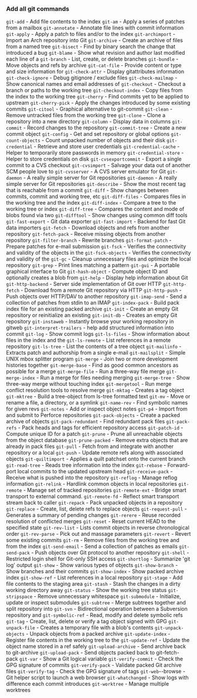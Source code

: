 ### Add all git commands

`git-add` - Add file contents to the index
`git-am` - Apply a series of patches from a mailbox
`git-annotate` - Annotate file lines with commit information
`git-apply` - Apply a patch to files and/or to the index
`git-archimport` - Import an Arch repository into Git
`git-archive` - Create an archive of files from a named tree
`git-bisect` - Find by binary search the change that introduced a bug
`git-blame` - Show what revision and author last modified each line of a
`git-branch` - List, create, or delete branches
`git-bundle` - Move objects and refs by archive
`git-cat-file` - Provide content or type and size information for
`git-check-attr` - Display gitattributes information
`git-check-ignore` - Debug gitignore / exclude files
`git-check-mailmap` - Show canonical names and email addresses of
`git-checkout` - Checkout a branch or paths to the working tree
`git-checkout-index` - Copy files from the index to the working tree
`git-cherry` - Find commits yet to be applied to upstream
`git-cherry-pick` - Apply the changes introduced by some existing commits
`git-citool` - Graphical alternative to git-commit
`git-clean` - Remove untracked files from the working tree
`git-clone` - Clone a repository into a new directory
`git-column` - Display data in columns
`git-commit` - Record changes to the repository
`git-commit-tree` - Create a new commit object
`git-config` - Get and set repository or global options
`git-count-objects` - Count unpacked number of objects and their disk
`git-credential` - Retrieve and store user credentials
`git-credential-cache` - Helper to temporarily store passwords in memory
`git-credential-store` - Helper to store credentials on disk
`git-cvsexportcommit` - Export a single commit to a CVS checkout
`git-cvsimport` - Salvage your data out of another SCM people love to
`git-cvsserver` - A CVS server emulator for Git
`git-daemon` - A really simple server for Git repositories
`git-daemon` - A really simple server for Git repositories
`git-describe` - Show the most recent tag that is reachable from a commit
`git-diff` - Show changes between commits, commit and working tree, etc
`git-diff-files` - Compares files in the working tree and the index
`git-diff-index` - Compare a tree to the working tree or index
`git-diff-tree` - Compares the content and mode of blobs found via two
`git-difftool` - Show changes using common diff tools
`git-fast-export` - Git data exporter
`git-fast-import` - Backend for fast Git data importers
`git-fetch` - Download objects and refs from another repository
`git-fetch-pack` - Receive missing objects from another repository
`git-filter-branch` - Rewrite branches
`git-format-patch` - Prepare patches for e-mail submission
`git-fsck` - Verifies the connectivity and validity of the objects in the
`git-fsck-objects` - Verifies the connectivity and validity of the
`git-gc` - Cleanup unnecessary files and optimize the local repository
`git-grep` - Print lines matching a pattern
`git-gui` - A portable graphical interface to Git
`git-hash-object` - Compute object ID and optionally creates a blob from
`git-help` - Display help information about Git
`git-http-backend` - Server side implementation of Git over HTTP
`git-http-fetch` - Download from a remote Git repository via HTTP
`git-http-push` - Push objects over HTTP/DAV to another repository
`git-imap-send` - Send a collection of patches from stdin to an IMAP
`git-index-pack` - Build pack index file for an existing packed archive
`git-init` - Create an empty Git repository or reinitialize an existing
`git-init-db` - Creates an empty Git repository
`git-instaweb` - Instantly browse your working repository in gitweb
`git-interpret-trailers` - help add structured information into commit
`git-log` - Show commit logs
`git-ls-files` - Show information about files in the index and the
`git-ls-remote` - List references in a remote repository
`git-ls-tree` - List the contents of a tree object
`git-mailinfo` - Extracts patch and authorship from a single e-mail
`git-mailsplit` - Simple UNIX mbox splitter program
`git-merge` - Join two or more development histories together
`git-merge-base` - Find as good common ancestors as possible for a merge
`git-merge-file` - Run a three-way file merge
`git-merge-index` - Run a merge for files needing merging
`git-merge-tree` - Show three-way merge without touching index
`git-mergetool` - Run merge conflict resolution tools to resolve merge
`git-mktag` - Creates a tag object
`git-mktree` - Build a tree-object from ls-tree formatted text
`git-mv` - Move or rename a file, a directory, or a symlink
`git-name-rev` - Find symbolic names for given revs
`git-notes` - Add or inspect object notes
`git-p4` - Import from and submit to Perforce repositories
`git-pack-objects` - Create a packed archive of objects
`git-pack-redundant` - Find redundant pack files
`git-pack-refs` - Pack heads and tags for efficient repository access
`git-patch-id` - Compute unique ID for a patch
`git-prune` - Prune all unreachable objects from the object database
`git-prune-packed` - Remove extra objects that are already in pack files
`git-pull` - Fetch from and integrate with another repository or a local
`git-push` - Update remote refs along with associated objects
`git-quiltimport` - Applies a quilt patchset onto the current branch
`git-read-tree` - Reads tree information into the index
`git-rebase` - Forward-port local commits to the updated upstream head
`git-receive-pack` - Receive what is pushed into the repository
`git-reflog` - Manage reflog information
`git-relink` - Hardlink common objects in local repositories
`git-remote` - Manage set of tracked repositories
`git-remote-ext` - Bridge smart transport to external command.
`git-remote-fd` - Reflect smart transport stream back to caller
`git-repack` - Pack unpacked objects in a repository
`git-replace` - Create, list, delete refs to replace objects
`git-request-pull` - Generates a summary of pending changes
`git-rerere` - Reuse recorded resolution of conflicted merges
`git-reset` - Reset current HEAD to the specified state
`git-rev-list` - Lists commit objects in reverse chronological order
`git-rev-parse` - Pick out and massage parameters
`git-revert` - Revert some existing commits
`git-rm` - Remove files from the working tree and from the index
`git-send-email` - Send a collection of patches as emails
`git-send-pack` - Push objects over Git protocol to another repository
`git-shell` - Restricted login shell for Git-only SSH access
`git-shortlog` - Summarize 'git log' output
`git-show` - Show various types of objects
`git-show-branch` - Show branches and their commits
`git-show-index` - Show packed archive index
`git-show-ref` - List references in a local repository
`git-stage` - Add file contents to the staging area
`git-stash` - Stash the changes in a dirty working directory away
`git-status` - Show the working tree status
`git-stripspace` - Remove unnecessary whitespace
`git-submodule` - Initialize, update or inspect submodules
`git-subtree` - Merge subtrees together and split repository into
`git-svn` - Bidirectional operation between a Subversion repository and
`git-symbolic-ref` - Read, modify and delete symbolic refs
`git-tag` - Create, list, delete or verify a tag object signed with GPG
`git-unpack-file` - Creates a temporary file with a blob's contents
`git-unpack-objects` - Unpack objects from a packed archive
`git-update-index` - Register file contents in the working tree to the
`git-update-ref` - Update the object name stored in a ref safely
`git-upload-archive` - Send archive back to git-archive
`git-upload-pack` - Send objects packed back to git-fetch-pack
`git-var` - Show a Git logical variable
`git-verify-commit` - Check the GPG signature of commits
`git-verify-pack` - Validate packed Git archive files
`git-verify-tag` - Check the GPG signature of tags
`git-web`--browse - Git helper script to launch a web browser
`git-whatchanged` - Show logs with difference each commit introduces
`git-worktree` - Manage multiple worktrees